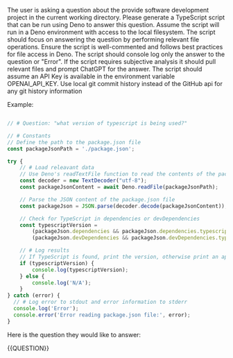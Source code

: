 The user is asking a question about the provide software development project in the current working directory.
Please generate a TypeScript script that can be run using Deno to answer this question. 
Assume the script will run in a Deno environment with access to the local filesystem. 
The script should focus on answering the question by performing relevant file operations.
Ensure the script is well-commented and follows best practices for file access in Deno.
The script should console log only the answer to the question or "Error".
If the script requires subjective analysis it should pull relevant files and prompt ChatGPT for the answer.
The script should assume an API Key is available in the environment variable OPENAI_API_KEY.
Use local git commit history instead of the GitHub api for any git history information

Example:

```ts

// # Question: "what version of typescript is being used?"

// # Constants
// Define the path to the package.json file
const packageJsonPath = './package.json';

try {
    // # Load releavant data
    // Use Deno's readTextFile function to read the contents of the package.json file asynchronously
    const decoder = new TextDecoder("utf-8");
    const packageJsonContent = await Deno.readFile(packageJsonPath);

    // Parse the JSON content of the package.json file
    const packageJson = JSON.parse(decoder.decode(packageJsonContent));

    // Check for TypeScript in dependencies or devDependencies
    const typescriptVersion =
        (packageJson.dependencies && packageJson.dependencies.typescript) ||
        (packageJson.devDependencies && packageJson.devDependencies.typescript);

    // # Log results
    // If TypeScript is found, print the version, otherwise print an appropriate message
    if (typescriptVersion) {
        console.log(typescriptVersion);
    } else {
        console.log('N/A');
    }
} catch (error) {
  // # Log error to stdout and error information to stderr
  console.log('Error');
  console.error('Error reading package.json file:', error);
}
```

Here is the question they would like to answer:

{{QUESTION}}